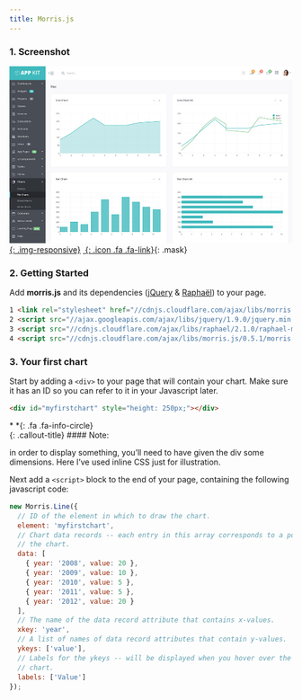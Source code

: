 ```yaml
---
title: Morris.js
---
```


### 1. Screenshot

<div class="screenshot-holder">

[![screenshot](assets/images/demo/appkit-chart-flot.jpg){: .img-responsive}](https://wrapbootstrap.com/theme/admin-appkit-admin-theme-angularjs-WB051SCJ1?ref=3wm)
[*&nbsp;*{: .icon .fa .fa-link}](https://wrapbootstrap.com/theme/admin-appkit-admin-theme-angularjs-WB051SCJ1?ref=3wm){: .mask}

</div>

### 2. Getting Started

Add **morris.js** and its dependencies ([jQuery](#) & [Raphaël](#)) to your page.

```html
1 <link rel="stylesheet" href="//cdnjs.cloudflare.com/ajax/libs/morris.js/0.5.1/morris.css">
2 <script src="//ajax.googleapis.com/ajax/libs/jquery/1.9.0/jquery.min.js"></script>
3 <script src="//cdnjs.cloudflare.com/ajax/libs/raphael/2.1.0/raphael-min.js"></script>
4 <script src="//cdnjs.cloudflare.com/ajax/libs/morris.js/0.5.1/morris.min.js"></script>
```

### 3. Your first chart

Start by adding a `<div>` to your page that will contain your chart. Make sure it has an ID so you can refer to it in your Javascript later.

```html
<div id="myfirstchart" style="height: 250px;"></div>
```

<div class="callout-block callout-info"><div class="icon-holder">*&nbsp;*{: .fa .fa-info-circle}
</div><div class="content">
{: .callout-title}
#### Note:

in order to display something, you’ll need to have given the div some dimensions.
Here I’ve used inline CSS just for illustration.

</div></div>

Next add a `<script>` block to the end of your page, containing the following javascript code:

```javascript
new Morris.Line({
  // ID of the element in which to draw the chart.
  element: 'myfirstchart',
  // Chart data records -- each entry in this array corresponds to a point on
  // the chart.
  data: [
    { year: '2008', value: 20 },
    { year: '2009', value: 10 },
    { year: '2010', value: 5 },
    { year: '2011', value: 5 },
    { year: '2012', value: 20 }
  ],
  // The name of the data record attribute that contains x-values.
  xkey: 'year',
  // A list of names of data record attributes that contain y-values.
  ykeys: ['value'],
  // Labels for the ykeys -- will be displayed when you hover over the
  // chart.
  labels: ['Value']
});
```
